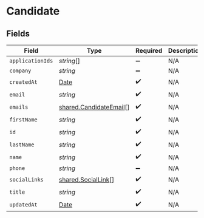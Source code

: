 # Candidate


## Fields

| Field                                                                                         | Type                                                                                          | Required                                                                                      | Description                                                                                   |
| --------------------------------------------------------------------------------------------- | --------------------------------------------------------------------------------------------- | --------------------------------------------------------------------------------------------- | --------------------------------------------------------------------------------------------- |
| `applicationIds`                                                                              | *string*[]                                                                                    | :heavy_minus_sign:                                                                            | N/A                                                                                           |
| `company`                                                                                     | *string*                                                                                      | :heavy_minus_sign:                                                                            | N/A                                                                                           |
| `createdAt`                                                                                   | [Date](https://developer.mozilla.org/en-US/docs/Web/JavaScript/Reference/Global_Objects/Date) | :heavy_check_mark:                                                                            | N/A                                                                                           |
| `email`                                                                                       | *string*                                                                                      | :heavy_check_mark:                                                                            | N/A                                                                                           |
| `emails`                                                                                      | [shared.CandidateEmail](../../../sdk/models/shared/candidateemail.md)[]                       | :heavy_check_mark:                                                                            | N/A                                                                                           |
| `firstName`                                                                                   | *string*                                                                                      | :heavy_check_mark:                                                                            | N/A                                                                                           |
| `id`                                                                                          | *string*                                                                                      | :heavy_check_mark:                                                                            | N/A                                                                                           |
| `lastName`                                                                                    | *string*                                                                                      | :heavy_check_mark:                                                                            | N/A                                                                                           |
| `name`                                                                                        | *string*                                                                                      | :heavy_check_mark:                                                                            | N/A                                                                                           |
| `phone`                                                                                       | *string*                                                                                      | :heavy_minus_sign:                                                                            | N/A                                                                                           |
| `socialLinks`                                                                                 | [shared.SocialLink](../../../sdk/models/shared/sociallink.md)[]                               | :heavy_check_mark:                                                                            | N/A                                                                                           |
| `title`                                                                                       | *string*                                                                                      | :heavy_check_mark:                                                                            | N/A                                                                                           |
| `updatedAt`                                                                                   | [Date](https://developer.mozilla.org/en-US/docs/Web/JavaScript/Reference/Global_Objects/Date) | :heavy_check_mark:                                                                            | N/A                                                                                           |